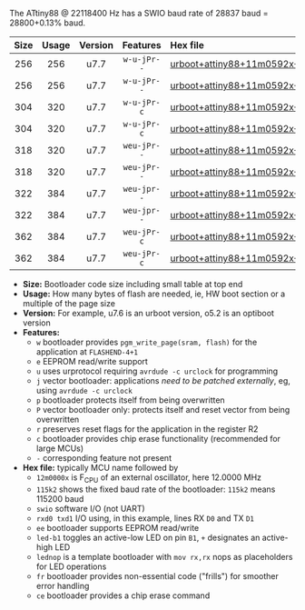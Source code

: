 The ATtiny88 @ 22118400 Hz has a SWIO baud rate of 28837 baud = 28800+0.13% baud.

|Size|Usage|Version|Features|Hex file|
|:-:|:-:|:-:|:-:|:--|
|256|256|u7.7|`w-u-jPr--`|[urboot+attiny88+11m0592x+++14k4_swio_rxd7_txd6_led+d0.hex](https://raw.githubusercontent.com/stefanrueger/urboot.hex/main/mcus/attiny88/external_oscillator/fcpu+11m0592_Hz/br+++14k4_bps/urboot+attiny88+11m0592x+++14k4_swio_rxd7_txd6_led+d0.hex)|
|256|256|u7.7|`w-u-jPr--`|[urboot+attiny88+11m0592x+++14k4_swio_rxd7_txd6_lednop.hex](https://raw.githubusercontent.com/stefanrueger/urboot.hex/main/mcus/attiny88/external_oscillator/fcpu+11m0592_Hz/br+++14k4_bps/urboot+attiny88+11m0592x+++14k4_swio_rxd7_txd6_lednop.hex)|
|304|320|u7.7|`w-u-jPr-c`|[urboot+attiny88+11m0592x+++14k4_swio_rxd7_txd6_led+d0_fr_ce.hex](https://raw.githubusercontent.com/stefanrueger/urboot.hex/main/mcus/attiny88/external_oscillator/fcpu+11m0592_Hz/br+++14k4_bps/urboot+attiny88+11m0592x+++14k4_swio_rxd7_txd6_led+d0_fr_ce.hex)|
|304|320|u7.7|`w-u-jPr-c`|[urboot+attiny88+11m0592x+++14k4_swio_rxd7_txd6_lednop_fr_ce.hex](https://raw.githubusercontent.com/stefanrueger/urboot.hex/main/mcus/attiny88/external_oscillator/fcpu+11m0592_Hz/br+++14k4_bps/urboot+attiny88+11m0592x+++14k4_swio_rxd7_txd6_lednop_fr_ce.hex)|
|318|320|u7.7|`weu-jPr--`|[urboot+attiny88+11m0592x+++14k4_swio_rxd7_txd6_ee_led+d0.hex](https://raw.githubusercontent.com/stefanrueger/urboot.hex/main/mcus/attiny88/external_oscillator/fcpu+11m0592_Hz/br+++14k4_bps/urboot+attiny88+11m0592x+++14k4_swio_rxd7_txd6_ee_led+d0.hex)|
|318|320|u7.7|`weu-jPr--`|[urboot+attiny88+11m0592x+++14k4_swio_rxd7_txd6_ee_lednop.hex](https://raw.githubusercontent.com/stefanrueger/urboot.hex/main/mcus/attiny88/external_oscillator/fcpu+11m0592_Hz/br+++14k4_bps/urboot+attiny88+11m0592x+++14k4_swio_rxd7_txd6_ee_lednop.hex)|
|322|384|u7.7|`weu-jpr--`|[urboot+attiny88+11m0592x+++14k4_swio_rxd7_txd6_ee_led+d0_fr.hex](https://raw.githubusercontent.com/stefanrueger/urboot.hex/main/mcus/attiny88/external_oscillator/fcpu+11m0592_Hz/br+++14k4_bps/urboot+attiny88+11m0592x+++14k4_swio_rxd7_txd6_ee_led+d0_fr.hex)|
|322|384|u7.7|`weu-jpr--`|[urboot+attiny88+11m0592x+++14k4_swio_rxd7_txd6_ee_lednop_fr.hex](https://raw.githubusercontent.com/stefanrueger/urboot.hex/main/mcus/attiny88/external_oscillator/fcpu+11m0592_Hz/br+++14k4_bps/urboot+attiny88+11m0592x+++14k4_swio_rxd7_txd6_ee_lednop_fr.hex)|
|362|384|u7.7|`weu-jPr-c`|[urboot+attiny88+11m0592x+++14k4_swio_rxd7_txd6_ee_led+d0_fr_ce.hex](https://raw.githubusercontent.com/stefanrueger/urboot.hex/main/mcus/attiny88/external_oscillator/fcpu+11m0592_Hz/br+++14k4_bps/urboot+attiny88+11m0592x+++14k4_swio_rxd7_txd6_ee_led+d0_fr_ce.hex)|
|362|384|u7.7|`weu-jPr-c`|[urboot+attiny88+11m0592x+++14k4_swio_rxd7_txd6_ee_lednop_fr_ce.hex](https://raw.githubusercontent.com/stefanrueger/urboot.hex/main/mcus/attiny88/external_oscillator/fcpu+11m0592_Hz/br+++14k4_bps/urboot+attiny88+11m0592x+++14k4_swio_rxd7_txd6_ee_lednop_fr_ce.hex)|

- **Size:** Bootloader code size including small table at top end
- **Usage:** How many bytes of flash are needed, ie, HW boot section or a multiple of the page size
- **Version:** For example, u7.6 is an urboot version, o5.2 is an optiboot version
- **Features:**
  + `w` bootloader provides `pgm_write_page(sram, flash)` for the application at `FLASHEND-4+1`
  + `e` EEPROM read/write support
  + `u` uses urprotocol requiring `avrdude -c urclock` for programming
  + `j` vector bootloader: applications *need to be patched externally*, eg, using `avrdude -c urclock`
  + `p` bootloader protects itself from being overwritten
  + `P` vector bootloader only: protects itself and reset vector from being overwritten
  + `r` preserves reset flags for the application in the register R2
  + `c` bootloader provides chip erase functionality (recommended for large MCUs)
  + `-` corresponding feature not present
- **Hex file:** typically MCU name followed by
  + `12m0000x` is F<sub>CPU</sub> of an external oscillator, here 12.0000 MHz
  + `115k2` shows the fixed baud rate of the bootloader: `115k2` means 115200 baud
  + `swio` software I/O (not UART)
  + `rxd0 txd1` I/O using, in this example, lines RX `D0` and TX `D1`
  + `ee` bootloader supports EEPROM read/write
  + `led-b1` toggles an active-low LED on pin `B1`, `+` designates an active-high LED
  + `lednop` is a template bootloader with `mov rx,rx` nops as placeholders for LED operations
  + `fr` bootloader provides non-essential code ("frills") for smoother error handling
  + `ce` bootloader provides a chip erase command
